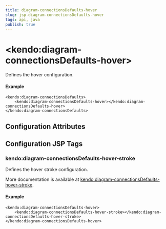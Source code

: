 ```yaml
---
title: diagram-connectionsDefaults-hover
slug: jsp-diagram-connectionsDefaults-hover
tags: api, java
publish: true
---
```


# \<kendo:diagram-connectionsDefaults-hover\>

Defines the hover configuration.

#### Example
    <kendo:diagram-connectionsDefaults>
        <kendo:diagram-connectionsDefaults-hover></kendo:diagram-connectionsDefaults-hover>
    </kendo:diagram-connectionsDefaults>

## Configuration Attributes


##  Configuration JSP Tags

### kendo:diagram-connectionsDefaults-hover-stroke

Defines the hover stroke configuration.

More documentation is available at [kendo:diagram-connectionsDefaults-hover-stroke](/kendo-ui/api/wrappers/jsp/diagram/connectionsdefaults-hover-stroke).

#### Example

    <kendo:diagram-connectionsDefaults-hover>
        <kendo:diagram-connectionsDefaults-hover-stroke></kendo:diagram-connectionsDefaults-hover-stroke>
    </kendo:diagram-connectionsDefaults-hover>

